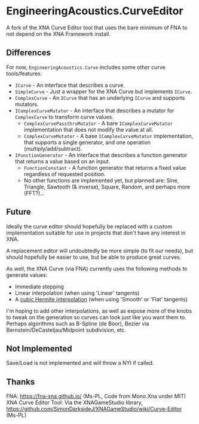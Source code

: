 # EngineeringAcoustics.CurveEditor
A fork of the XNA Curve Editor tool that uses the bare minimum of FNA to not depend on the XNA Framework install.

## Differences
For now, `EngineeringAcoustics.Curve` includes some other curve tools/features.
 * `ICurve` - An interface that describes a curve.
 * `SimpleCurve` - Just a wrapper for the XNA Curve but implements `ICurve`.
 * `ComplexCurve` - An `ICurve` that has an underlying `ICurve` and supports mutators.
 * `IComplexCurveMutator` - An interface that describes a mutator for `ComplexCurve` to transform curve values.
   * `ComplexCurvePassthruMutator` - A bare `IComplexCurveMutator` implementation that does not modify the value at all.
   * `ComplexCurveMutator` - A base `IComplexCurveMutator` implementation, that supports a single generator, and one operation (multiply/add/subtract).
 * `IFunctionGenerator` - An interface that describes a function generator that returns a value based on an input.
   * `FunctionConstant` - A function generator that returns a fixed value regardless of requested position.
   * No other functions are implemented yet, but planned are: Sine, Triangle, Sawtooth (& inverse), Square, Random, and perhaps more (FFT?)...

## Future
Ideally the curve editor should hopefully be replaced with a custom implementation suitable for use in projects that don't have any interest in XNA.

A replacement editor will undoubtedly be more simple (to fit our needs), but should hopefully be easier to use, but be able to produce great curves.

As well, the XNA Curve (via FNA) currently uses the following methods to generate values:
 * Immediate stepping
 * Linear interpolation (when using 'Linear' tangents)
 * A [cubic Hermite interpolation](https://en.wikipedia.org/wiki/Cubic_Hermite_spline#Representations) (when using 'Smooth' or 'Flat' tangents)

I'm hoping to add other interpolations, as well as expose more of the knobs to tweak on the generation so curves can look just like you want them to.
Perhaps algorithms such as B-Spline (de Boor), Bezier via Bernstein/DeCasteljau/Midpoint subdivision, etc.

## Not Implemented
Save/Load is not implemented and will throw a NYI if called.

## Thanks
FNA: https://fna-xna.github.io/ (Ms-PL, Code from Mono.Xna under MIT)
XNA Curve Editor Tool: Via the XNAGameStudio library, https://github.com/SimonDarksideJ/XNAGameStudio/wiki/Curve-Editor (Ms-PL)